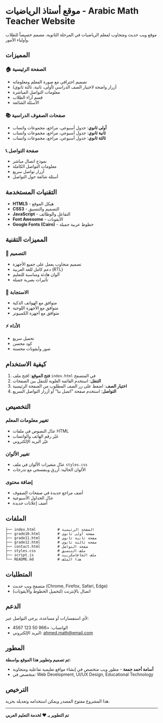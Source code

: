 # موقع أستاذ الرياضيات - Arabic Math Teacher Website

موقع ويب حديث ومتجاوب لمعلم الرياضيات في المرحلة الثانوية، مصمم خصيصاً للطلاب وأولياء الأمور.

## المميزات

### 🏠 الصفحة الرئيسية

- تصميم احترافي مع صورة المعلم ومعلوماته
- أزرار واضحة لاختيار الصف الدراسي (أولى، ثانية، ثالثة ثانوي)
- معلومات التواصل المباشرة
- قسم آراء الطلاب
- الأسئلة الشائعة

### 📚 صفحات الصفوف الدراسية

- **أولى ثانوي**: جدول أسبوعي، مراجع، مجموعات واتساب
- **ثانية ثانوي**: جدول أسبوعي، مراجع، مجموعات واتساب
- **ثالثة ثانوي**: جدول أسبوعي، مراجع، مجموعات واتساب

### 📞 صفحة التواصل

- نموذج اتصال مباشر
- معلومات التواصل الكاملة
- أزرار تواصل سريع
- أسئلة شائعة حول التواصل

## التقنيات المستخدمة

- **HTML5** - هيكل الموقع
- **CSS3** - التصميم والتنسيق
- **JavaScript** - التفاعل والوظائف
- **Font Awesome** - الأيقونات
- **Google Fonts (Cairo)** - خطوط عربية جميلة

## المميزات التقنية

### 🎨 التصميم

- تصميم متجاوب يعمل على جميع الأجهزة
- دعم كامل للغة العربية (RTL)
- ألوان هادئة ومناسبة للتعليم
- تأثيرات بصرية جميلة

### 📱 الاستجابة

- متوافق مع الهواتف الذكية
- متوافق مع الأجهزة اللوحية
- متوافق مع أجهزة الكمبيوتر

### ⚡ الأداء

- تحميل سريع
- كود محسن
- صور وأيقونات محسنة

## كيفية الاستخدام

1. **فتح الموقع**: افتح ملف `index.html` في المتصفح
2. **التنقل**: استخدم القائمة العلوية للتنقل بين الصفحات
3. **اختيار الصف**: اضغط على زر الصف المطلوب من الصفحة الرئيسية
4. **التواصل**: استخدم صفحة "اتصل بنا" أو أزرار التواصل السريع

## التخصيص

### تغيير معلومات المعلم

- عدّل النصوص في ملفات HTML
- غيّر رقم الهاتف والواتساب
- غيّر البريد الإلكتروني

### تغيير الألوان

- عدّل متغيرات الألوان في ملف `styles.css`
- الألوان الحالية: أزرق وبنفسجي مع تدرجات

### إضافة محتوى

- أضف مراجع جديدة في صفحات الصفوف
- عدّل الجداول الأسبوعية
- أضف إعلانات جديدة

## الملفات

```
├── index.html          # الصفحة الرئيسية
├── grade10.html        # صفحة أولى ثانوي
├── grade11.html        # صفحة ثانية ثانوي
├── grade12.html        # صفحة ثالثة ثانوي
├── contact.html        # صفحة التواصل
├── styles.css          # ملف التنسيق
├── script.js           # ملف الجافاسكريبت
└── README.md           # هذا الملف
```

## المتطلبات

- متصفح ويب حديث (Chrome, Firefox, Safari, Edge)
- اتصال بالإنترنت (لتحميل الخطوط والأيقونات)

## الدعم

لأي استفسارات أو مساعدة، يرجى التواصل عبر:

- الواتساب: +966 50 123 4567
- البريد الإلكتروني: ahmed.math@email.com

## المطور

**تم تصميم وتطوير هذا الموقع بواسطة:**

- **أسامة أحمد جمعة** - مطور ويب متخصص في إنشاء مواقع تعليمية تفاعلية ومتجاوبة
- متخصص في: Web Development, UI/UX Design, Educational Technology

## الترخيص

هذا المشروع مفتوح المصدر ويمكن استخدامه وتعديله بحرية.

---

**تم التطوير بـ ❤️ لخدمة التعليم العربي**
